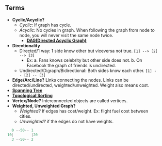   ## Terms
  - **Cyclic/Acyclic?** 
    - *Cyclic:* If graph has cycle.  
    - *Acyclic:* No cycles in graph. When following the graph from node to node, you will never visit the same node twice.
      - **[DAG(Directed Acyclic Graph)](DAG)**
  - **Directionality** 
    - Directed/1 way: 1 side know other but viceversa not true. `[1] --> [2] --> [3]`
      - Ex: a. Fans knows celebrity but other side does not. b.  On Facebook the graph of friends is undirected.
    - Undirected/Digraph/Bidirectional: Both sides know each other.  `[1] -- [2] -- [3]`
  - **Edge/Arc/Line?** Links connecting the nodes. Links can be directed/undirected, weighted/unweighted. Weight also means cost.
  - **[Spanning Tree](Spanning_Tree)**
  - **[Topological Sorting](Topological_Sorting)**
  - **Vertex/Node?** Interconnected objects are called vertices.
  - **Weighted, Unweighted Graph?** 
    - *Weighted?* If edges has cost/weight. Ex: flight fuel cost between cities.        
    - *Unweighted?* if the edges do not have weights.
```c
   0 --50-- 1
 10|        |20
   3 --50-- 2
```
